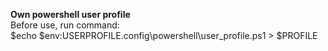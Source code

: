 **Own powershell user profile**    
Before use, run command:  
$echo $env:USERPROFILE\.config\powershell\user_profile.ps1 > $PROFILE  
